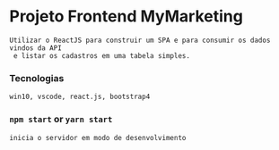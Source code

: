 # Projeto Frontend MyMarketing

```
Utilizar o ReactJS para construir um SPA e para consumir os dados vindos da API
 e listar os cadastros em uma tabela simples. 
```

### Tecnologias
```
win10, vscode, react.js, bootstrap4
```

### `npm start` or `yarn start`
```
inicia o servidor em modo de desenvolvimento
```
